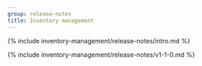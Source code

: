 ```yaml
---
group: release-notes
title: Inventory management
---
```


{% include inventory-management/release-notes/intro.md %}

{% include inventory-management/release-notes/v1-1-0.md %}